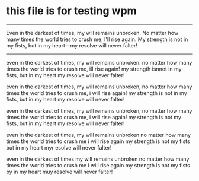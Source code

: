 # this file is for testing wpm

---

Even in the darkest of times, my will remains unbroken. No matter how many times the world tries to crush me, I'll rise again. My strength is not in my fists, but in my heart—my resolve will never falter!

---

even in the darkest of times, my will remains unbroken. no matter how many times the world tries to crush me, ill rise again! my strength isnnot in my fists, but in my heart my resolve will never falter!

even in the darkest of times, my will remains unbroken, no matter how many times the world tries to crush me, i will rise again! my strength is not in my fists, but in my heart my resolve will never falter!

even in the darkest of times, my will remains unbroken, no matter how many times the world tries to crush me, i will rise again! my strength is not my fists, but in my heart my resolve will never falter!

even in the darkest of times, my will remains unbroken no matter how many times the world tries to crush me i will rise again my strength is not my fists but in my heart myr esolve will never falter!

even in the darkest of times my will remains unbroken no matter how many times the world tries to crush me i will rise again my strength is not my fists by in my heart muy resolve will never falter!
